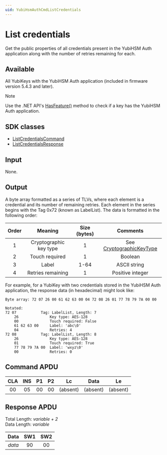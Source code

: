 ```yaml
---
uid: YubiHsmAuthCmdListCredentials
---
```


<!-- Copyright 2022 Yubico AB

Licensed under the Apache License, Version 2.0 (the "License");
you may not use this file except in compliance with the License.
You may obtain a copy of the License at

    http://www.apache.org/licenses/LICENSE-2.0

Unless required by applicable law or agreed to in writing, software
distributed under the License is distributed on an "AS IS" BASIS,
WITHOUT WARRANTIES OR CONDITIONS OF ANY KIND, either express or implied.
See the License for the specific language governing permissions and
limitations under the License. -->

# List credentials

Get the public properties of all credentials present in the YubiHSM Auth application along with the number of retries
remaining for each.

## Available

All YubiKeys with the YubiHSM Auth application (included in firmware version 5.4.3 and later).
> [!NOTE]
> Use the .NET
> API's [HasFeature()](xref:Yubico.YubiKey.YubiKeyFeatureExtensions.HasFeature%28Yubico.YubiKey.IYubiKeyDevice%2CYubico.YubiKey.YubiKeyFeature%29)
> method to check if a key has the YubiHSM Auth application.

## SDK classes

* [ListCredentialsCommand](xref:Yubico.YubiKey.YubiHsmAuth.Commands.ListCredentialsCommand)
* [ListCredentialsResponse](xref:Yubico.YubiKey.YubiHsmAuth.Commands.ListCredentialsResponse)

## Input

None.

## Output

A byte array formatted as a series of TLVs, where each element is a credential and its number of remaining retries. Each
element in the series begins with the Tag 0x72 (known as LabelList). The data is formatted in the following order:

| Order |        Meaning         | Size (bytes) |                                     Comments                                     |
|:-----:|:----------------------:|:------------:|:--------------------------------------------------------------------------------:|
|   1   | Cryptographic key type |      1       | See [CryptographicKeyType](xref:Yubico.YubiKey.YubiHsmAuth.CryptographicKeyType) |
|   2   |     Touch required     |      1       |                                     Boolean                                      |
|   3   |         Label          |     1-64     |                                   ASCII string                                   |
|   4   |   Retries remaining    |      1       |                                 Positive integer                                 |

For example, for a YubiKey with two credentials stored in the YubiHSM Auth application, the response data (in
hexadecimal) might look like:

```text
Byte array: 72 07 26 00 61 62 63 00 04 72 08 26 01 77 78 79 7A 00 00

Notated:
72 07           Tag: LabelList, Length: 7
    26              Key type: AES-128
    00              Touch required: False
    61 62 63 00     Label: 'abc\0'
    04              Retries: 4
72 08           Tag: LabelList, Length: 8
    26              Key type: AES-128
    01              Touch required: True
    77 78 79 7A 00  Label: 'wxyz\0'
    00              Retries: 0
```

## Command APDU

| CLA | INS | P1 | P2 |    Lc    |   Data   |    Le    |
|:---:|:---:|:--:|:--:|:--------:|:--------:|:--------:|
| 00  | 05  | 00 | 00 | (absent) | (absent) | (absent) |

## Response APDU

Total Length: *variable + 2*\
Data Length: *variable*

|  Data  | SW1 | SW2 |
|:------:|:---:|:---:|
| *data* | 90  | 00  |
